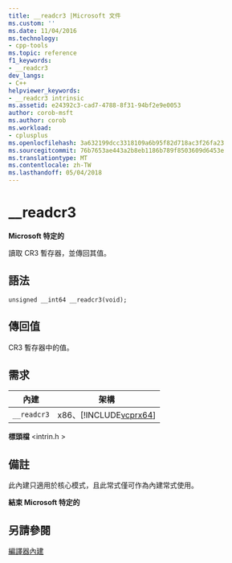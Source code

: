 ```yaml
---
title: __readcr3 |Microsoft 文件
ms.custom: ''
ms.date: 11/04/2016
ms.technology:
- cpp-tools
ms.topic: reference
f1_keywords:
- __readcr3
dev_langs:
- C++
helpviewer_keywords:
- __readcr3 intrinsic
ms.assetid: e24392c3-cad7-4788-8f31-94bf2e9e0053
author: corob-msft
ms.author: corob
ms.workload:
- cplusplus
ms.openlocfilehash: 3a632199dcc3318109a6b95f82d718ac3f26fa23
ms.sourcegitcommit: 76b7653ae443a2b8eb1186b789f8503609d6453e
ms.translationtype: MT
ms.contentlocale: zh-TW
ms.lasthandoff: 05/04/2018
---
```

# <a name="readcr3"></a>__readcr3
**Microsoft 特定的**  
  
 讀取 CR3 暫存器，並傳回其值。  
  
## <a name="syntax"></a>語法  
  
```  
unsigned __int64 __readcr3(void);  
```  
  
## <a name="return-value"></a>傳回值  
 CR3 暫存器中的值。  
  
## <a name="requirements"></a>需求  
  
|內建|架構|  
|---------------|------------------|  
|`__readcr3`|x86、[!INCLUDE[vcprx64](../assembler/inline/includes/vcprx64_md.md)]|  
  
 **標頭檔** \<intrin.h >  
  
## <a name="remarks"></a>備註  
 此內建只適用於核心模式，且此常式僅可作為內建常式使用。  
  
**結束 Microsoft 特定的**  
  
## <a name="see-also"></a>另請參閱  
 [編譯器內建](../intrinsics/compiler-intrinsics.md)